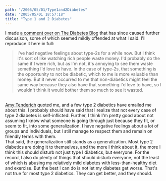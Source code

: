```yaml
---
path: "/2005/05/01/Type1and2Diabetes" 
date: "2005/05/01 18:57:18" 
title: "Type 1 and 2 Diabetes" 
---
```

I made <a href="http://www.thediabetesblog.com/2005/04/28/type-1-and-type-2-diabetes/#comments">a comment over on The Diabetes Blog</a> that has since caused further discusison, some of which seemed mildly offended at what I said. I'll reproduce it here in full:<br><blockquote>I've had negative feelings about type-2s for a while now. But I think it's sort of like watching rich people waste money. I'd probably do the same if I were rich, but as I'm not, it's annoying to see them waste something I'd love to have. In the case of type-2s, that something is the opportunity to not be diabetic, which to me is more valuable than money. But it never occurred to me that non-diabetics might feel the same way because they also have that something I'd love to have, so I wouldn't think it would bother them so much to see it wasted.</blockquote><br><a href="http://amy_tenderich.typepad.com/diabetes_mine/2005/04/diabetes_two_di.html">Amy Tenderich</a> quoted me, and a few type 2 diabetics have emailed me about this. I probably should have said that I realize that not every case of type 2 diabetes is self-inflicted. Further, I think I'm pretty good about not assuming I know what someone is going through just because they fit, or seem to fit, into some generalization. I have negative feelings about a lot of groups and individuals, but I still manage to respect them and remain on friendly terms with them.<br>That said, the generalization still stands as a generalization. Most type 2 diabetics are doing it to themselves, and the more I think about it, the more I think this should disturb not just type I diabetics, but everyone. For the record, I also do plenty of things that should disturb everyone, not the least of which is abusing my relatively mild diabetes with less-than-healthy diet and exercise. But the best I can do is not let my diabetes get worse. That's not true for most type 2 diabetics. They can get better, and they should.